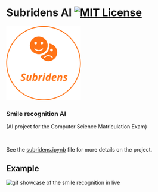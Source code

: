 # Subridens AI [![MIT License](https://img.shields.io/badge/License-MIT-green.svg)](https://choosealicense.com/licenses/mit/)

<img src="images/logo.png" alt="Subridens Logo" width="200" height="200">

<br />

### Smile recognition AI

(AI project for the Computer Science Matriculation Exam)

<br />

See the [subridens.ipynb](subridens.ipynb) file for more details on the project.

## Example

<img src="images/live_test.gif" alt="gif showcase of the smile recognition in live" width="400" height="auto">

